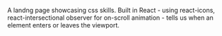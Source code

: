 A landng page showcasing css skills. 
Built in React - using react-icons, react-intersectional observer for on-scroll animation - tells us when an element enters or leaves the viewport.